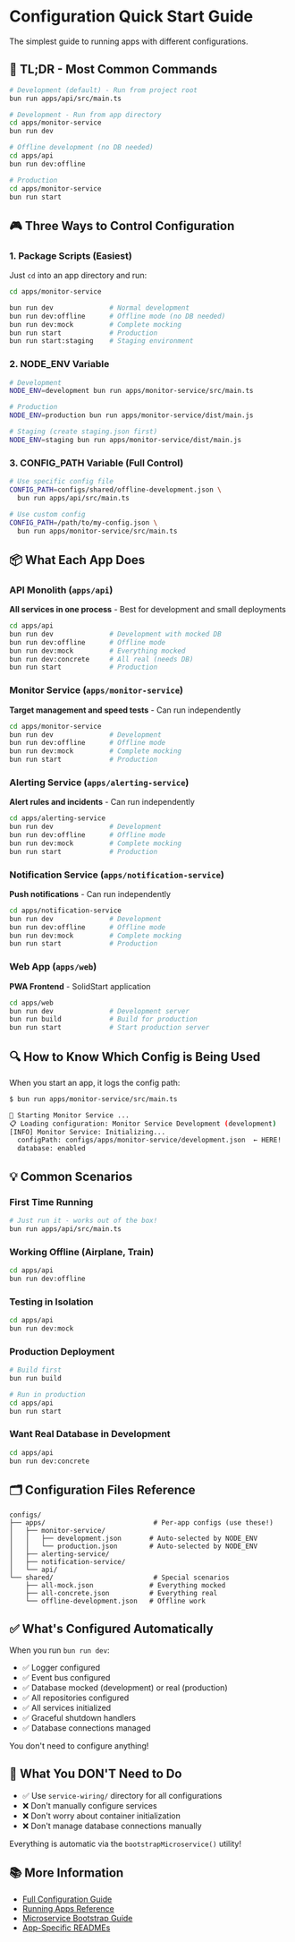 # Configuration Quick Start Guide

The simplest guide to running apps with different configurations.

## 🎯 TL;DR - Most Common Commands

```bash
# Development (default) - Run from project root
bun run apps/api/src/main.ts

# Development - Run from app directory
cd apps/monitor-service
bun run dev

# Offline development (no DB needed)
cd apps/api
bun run dev:offline

# Production
cd apps/monitor-service
bun run start
```

## 🎮 Three Ways to Control Configuration

### 1. Package Scripts (Easiest)

Just `cd` into an app directory and run:

```bash
cd apps/monitor-service

bun run dev              # Normal development
bun run dev:offline      # Offline mode (no DB needed)
bun run dev:mock         # Complete mocking
bun run start            # Production
bun run start:staging    # Staging environment
```

### 2. NODE_ENV Variable

```bash
# Development
NODE_ENV=development bun run apps/monitor-service/src/main.ts

# Production
NODE_ENV=production bun run apps/monitor-service/dist/main.js

# Staging (create staging.json first)
NODE_ENV=staging bun run apps/monitor-service/dist/main.js
```

### 3. CONFIG_PATH Variable (Full Control)

```bash
# Use specific config file
CONFIG_PATH=configs/shared/offline-development.json \
  bun run apps/api/src/main.ts

# Use custom config
CONFIG_PATH=/path/to/my-config.json \
  bun run apps/monitor-service/src/main.ts
```

## 📦 What Each App Does

### API Monolith (`apps/api`)

**All services in one process** - Best for development and small deployments

```bash
cd apps/api
bun run dev              # Development with mocked DB
bun run dev:offline      # Offline mode
bun run dev:mock         # Everything mocked
bun run dev:concrete     # All real (needs DB)
bun run start            # Production
```

### Monitor Service (`apps/monitor-service`)

**Target management and speed tests** - Can run independently

```bash
cd apps/monitor-service
bun run dev              # Development
bun run dev:offline      # Offline mode
bun run dev:mock         # Complete mocking
bun run start            # Production
```

### Alerting Service (`apps/alerting-service`)

**Alert rules and incidents** - Can run independently

```bash
cd apps/alerting-service
bun run dev              # Development
bun run dev:offline      # Offline mode
bun run dev:mock         # Complete mocking
bun run start            # Production
```

### Notification Service (`apps/notification-service`)

**Push notifications** - Can run independently

```bash
cd apps/notification-service
bun run dev              # Development
bun run dev:offline      # Offline mode
bun run dev:mock         # Complete mocking
bun run start            # Production
```

### Web App (`apps/web`)

**PWA Frontend** - SolidStart application

```bash
cd apps/web
bun run dev              # Development server
bun run build            # Build for production
bun run start            # Start production server
```

## 🔍 How to Know Which Config is Being Used

When you start an app, it logs the config path:

```bash
$ bun run apps/monitor-service/src/main.ts

🚀 Starting Monitor Service ...
📋 Loading configuration: Monitor Service Development (development)
[INFO] Monitor Service: Initializing...
  configPath: configs/apps/monitor-service/development.json  ← HERE!
  database: enabled
```

## 💡 Common Scenarios

### First Time Running

```bash
# Just run it - works out of the box!
bun run apps/api/src/main.ts
```

### Working Offline (Airplane, Train)

```bash
cd apps/api
bun run dev:offline
```

### Testing in Isolation

```bash
cd apps/api
bun run dev:mock
```

### Production Deployment

```bash
# Build first
bun run build

# Run in production
cd apps/api
bun run start
```

### Want Real Database in Development

```bash
cd apps/api
bun run dev:concrete
```

## 🗂️ Configuration Files Reference

```
configs/
├── apps/                           # Per-app configs (use these!)
│   ├── monitor-service/
│   │   ├── development.json       # Auto-selected by NODE_ENV
│   │   └── production.json        # Auto-selected by NODE_ENV
│   ├── alerting-service/
│   ├── notification-service/
│   └── api/
└── shared/                         # Special scenarios
    ├── all-mock.json              # Everything mocked
    ├── all-concrete.json          # Everything real
    └── offline-development.json   # Offline work
```

## ✅ What's Configured Automatically

When you run `bun run dev`:

- ✅ Logger configured
- ✅ Event bus configured
- ✅ Database mocked (development) or real (production)
- ✅ All repositories configured
- ✅ All services initialized
- ✅ Graceful shutdown handlers
- ✅ Database connections managed

You don't need to configure anything!

## 🚫 What You DON'T Need to Do

- ✅ Use `service-wiring/` directory for all configurations
- ❌ Don't manually configure services
- ❌ Don't worry about container initialization
- ❌ Don't manage database connections manually

Everything is automatic via the `bootstrapMicroservice()` utility!

## 📚 More Information

- [Full Configuration Guide](./docs/CONFIGURATION-GUIDE.md)
- [Running Apps Reference](./RUNNING-APPS.md)
- [Microservice Bootstrap Guide](./docs/MICROSERVICE-BOOTSTRAP.md)
- [App-Specific READMEs](./apps/)
